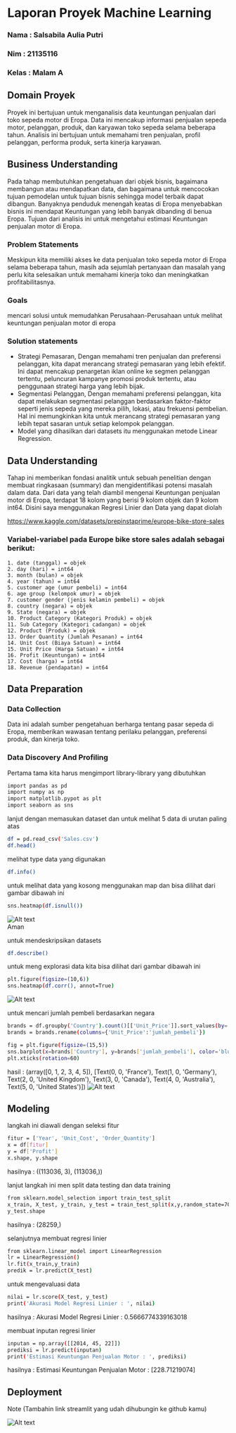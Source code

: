 # Laporan Proyek Machine Learning
### Nama : Salsabila Aulia Putri 
### Nim : 21135116
### Kelas : Malam A

## Domain Proyek
Proyek ini bertujuan untuk menganalisis data keuntungan penjualan dari toko sepeda motor di Eropa. Data ini mencakup informasi penjualan sepeda motor, pelanggan, produk, dan karyawan toko sepeda selama beberapa tahun. Analisis ini bertujuan untuk memahami tren penjualan, profil pelanggan, performa produk, serta kinerja karyawan.

## Business Understanding
Pada tahap membutuhkan pengetahuan dari objek bisnis, bagaimana membangun atau mendapatkan data, dan bagaimana untuk mencocokan tujuan pemodelan untuk tujuan bisnis sehingga model terbaik dapat dibangun. Banyaknya penduduk menengah keatas di Eropa menyebabkan bisnis ini mendapat Keuntungan yang lebih banyak dibanding di benua Eropa. Tujuan dari analisis ini untuk mengetahui estimasi Keuntungan penjualan motor di Eropa.

### Problem Statements
Meskipun kita memiliki akses ke data penjualan toko sepeda motor di Eropa selama beberapa tahun, masih ada sejumlah pertanyaan dan masalah yang perlu kita selesaikan untuk memahami kinerja toko dan meningkatkan profitabilitasnya. 

 ### Goals
  mencari solusi untuk memudahkan Perusahaan-Perusahaan untuk melihat keuntungan penjualan motor di eropa

  ### Solution statements
  - Strategi Pemasaran, Dengan memahami tren penjualan dan preferensi pelanggan, kita dapat merancang strategi pemasaran yang    lebih efektif. Ini dapat mencakup penargetan iklan online ke segmen pelanggan tertentu, peluncuran kampanye promosi produk tertentu, atau penggunaan strategi harga yang lebih bijak.
  - Segmentasi Pelanggan, Dengan memahami preferensi pelanggan, kita dapat melakukan segmentasi pelanggan berdasarkan faktor-faktor seperti jenis sepeda yang mereka pilih, lokasi, atau frekuensi pembelian. Hal ini memungkinkan kita untuk merancang strategi pemasaran yang lebih tepat sasaran untuk setiap kelompok pelanggan.
  - Model yang dihasilkan dari datasets itu menggunakan metode Linear Regression.

  ## Data Understanding
  Tahap ini memberikan fondasi analitik untuk sebuah penelitian dengan membuat ringkasaan (summary) dan mengidentifikasi potensi masalah dalam data. Dari data yang telah diambil mengenai Keuntungan penjualan motor di Eropa, terdapat 18 kolom yang berisi 9 kolom objek dan 9 kolom int64. Disini saya menggunakan Regresi Linier dan Data yang dapat diolah

  https://www.kaggle.com/datasets/prepinstaprime/europe-bike-store-sales

  ### Variabel-variabel pada Europe bike store sales adalah sebagai berikut:    
    1. date (tanggal) = objek
    2. day (hari) = int64
    3. month (bulan) = objek
    4. year (tahun) = int64
    5. customer age (umur pembeli) = int64
    6. age group (kelompok umur) = objek
    7. customer gender (jenis kelamin pembeli) = objek
    8. country (negara) = objek
    9. State (negara) = objek
    10. Product Category (Kategori Produk) = objek
    11. Sub Category (Kategori cadangan) = objek
    12. Product (Produk) = objek
    13. Order Quantity (Jumlah Pesanan) = int64
    14. Unit Cost (Biaya Satuan) = int64
    15. Unit Price (Harga Satuan) = int64
    16. Profit (Keuntungan) = int64
    17. Cost (harga) = int64
    18. Revenue (pendapatan) = int64

## Data Preparation
### Data Collection
Data ini adalah sumber pengetahuan berharga tentang pasar sepeda di Eropa, memberikan wawasan tentang perilaku pelanggan, preferensi produk, dan kinerja toko.

### Data Discovery And Profiling
Pertama tama kita harus mengimport library-library yang dibutuhkan 
``` bash
import pandas as pd
import numpy as np
import matplotlib.pypot as plt
import seaborn as sns
```
lanjut dengan memasukan dataset dan untuk melihat 5 data di urutan paling atas
```bash
df = pd.read_csv('Sales.csv')
df.head()
```
melihat type data yang digunakan
``` bash
df.info()
```
untuk melihat data yang kosong menggunakan map dan bisa dilihat dari gambar dibawah ini
``` bash
sns.heatmap(df.isnull())
```
![Alt text](map.png) <br>
Aman

untuk mendeskripsikan datasets
```bash
df.describe()
```

untuk meng explorasi data kita bisa dilihat dari gambar dibawah ini
``` bash
plt.figure(figsize=(10,6))
sns.heatmap(df.corr(), annot=True)
```
![Alt text](map2.png)

untuk mencari jumlah pembeli berdasarkan negara
```bash
brands = df.groupby('Country').count()[['Unit_Price']].sort_values(by='Unit_Price', ascending=True).reset_index()
brands = brands.rename(columns={'Unit_Price':'jumlah_pembeli'})
```
```bash
fig = plt.figure(figsize=(15,5))
sns.barplot(x=brands['Country'], y=brands['jumlah_pembeli'], color='blue')
plt.xticks(rotation=60)
```
hasil : (array([0, 1, 2, 3, 4, 5]),
 [Text(0, 0, 'France'),
  Text(1, 0, 'Germany'),
  Text(2, 0, 'United Kingdom'),
  Text(3, 0, 'Canada'),
  Text(4, 0, 'Australia'),
  Text(5, 0, 'United States')])
  ![Alt text](price.png)

  ## Modeling
  langkah ini diawali dengan seleksi fitur
```bash
fitur = ['Year', 'Unit_Cost', 'Order_Quantity']
x = df[fitur]
y = df['Profit']
x.shape, y.shape
```
hasilnya : ((113036, 3), (113036,))

lanjut langkah ini men split data testing dan data training
```bash
from sklearn.model_selection import train_test_split
x_train, X_test, y_train, y_test = train_test_split(x,y,random_state=70)
y_test.shape
```
hasilnya : (28259,)

selanjutnya membuat regresi linier
```bash
from sklearn.linear_model import LinearRegression
lr = LinearRegression()
lr.fit(x_train,y_train)
predik = lr.predict(X_test)
```

untuk mengevaluasi data 
```bash
nilai = lr.score(X_test, y_test)
print('Akurasi Model Regresi Linier : ', nilai)
```
hasilnya : Akurasi Model Regresi Linier :  0.5666774339163018

membuat inputan regresi linier
```bash
inputan = np.array([[2014, 45, 22]])
prediksi = lr.predict(inputan)
print('Estimasi Keuntungan Penjualan Motor : ', prediksi)
```
hasilnya : Estimasi Keuntungan Penjualan Motor :  [228.71219074]

## Deployment

  Note (Tambahin link streamlit yang udah dihubungin ke github kamu)

  ![Alt text](pp.png)
